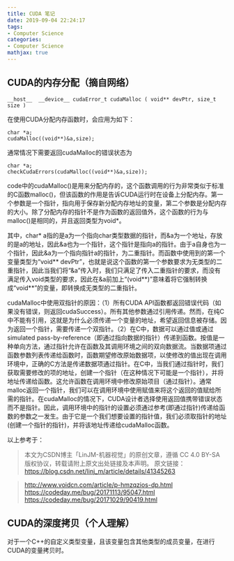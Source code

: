 ```yaml
---
title: CUDA 笔记
date: 2019-09-04 22:24:17
tags:
- Computer Science
categories:
- Computer Science
mathjax: true
---
```


## CUDA的内存分配（摘自网络）
```
__host__ ​ __device__ ​cudaError_t cudaMalloc ( void** devPtr, size_t size )
```
在使用CUDA分配内存函数时，会应用为如下：
```
char *a;
cudaMalloc((void**)&a,size);
```

通常情况下需要返回cudaMalloc的错误状态为
```
char *a;
checkCudaErrors(cudaMalloc((void**)&a,size));
```
code中的cudaMalloc()是用来分配内存的，这个函数调用的行为非常类似于标准的C函数malloc()，但该函数的作用是告诉CUDA运行时在设备上分配内存。第一个参数是一个指针，指向用于保存新分配内存地址的变量，第二个参数是分配内存的大小。除了分配内存的指针不是作为函数的返回值外，这个函数的行为与malloc()是相同的，并且返回类型为void*。


其中，char* a指的是a为一个指向char类型数据的指针，而&a为一个地址，存放的是a的地址，因此&a也为一个指针，这个指针是指向a的指针。由于a自身也为一个指针，因此&a为一个指向指针a的指针，为二重指针。而函数中使用到的第一个变量类型为“void** devPtr”，也就是说这个函数的第一个参数要求为无类型的二重指针，因此当我们将“&a”传入时，我们只满足了传入二重指针的要求，而没有满足传入void类型的要求，因此在&a前加上“(void**)”意味着将它强制转换成“void**”的变量，即转换成无类型的二重指针。

cudaMalloc中使用双指针的原因：（1）所有CUDA API函数都返回错误代码（如果没有错误，则返回cudaSuccess）。所有其他参数通过引用传递。然而，在纯C中不能有引用，这就是为什么必须传递一个变量的地址，希望返回信息被存储。因为返回一个指针，需要传递一个双指针。（2）在C中，数据可以通过值或通过simulated pass-by-reference（即通过指向数据的指针）传递到函数。按值是一种单向方法，通过指针允许在函数及其调用环境之间的双向数据流。当数据项通过函数参数列表传递给函数时，函数期望修改原始数据项，以使修改的值出现在调用环境中，正确的C方法是传递数据项通过指针。在C中，当我们通过指针时，我们获取需要修改的项的地址，创建一个指针（在这种情况下可能是一个指针），并将地址传递给函数。这允许函数在调用环境中修改原始项目（通过指针）。通常malloc返回一个指针，我们可以在调用环境中使用赋值来将这个返回的值赋给所需的指针。在cudaMalloc的情况下，CUDA设计者选择使用返回值携带错误状态而不是指针。因此，调用环境中的指针的设置必须通过参考(即通过指针)传递给函数的参数之一发生。由于它是一个我们想要设置的指针值，我们必须取指针的地址(创建一个指针的指针)，并将该地址传递给cudaMalloc函数。

以上参考于：
>本文为CSDN博主「LinJM-机器视觉」的原创文章，遵循 CC 4.0 BY-SA 版权协议，转载请附上原文出处链接及本声明。
原文链接：https://blog.csdn.net/linj_m/article/details/41345263 

>http://www.voidcn.com/article/p-hmzqzios-dp.html
https://codeday.me/bug/20171113/95047.html
https://codeday.me/bug/20171029/90419.html

## CUDA的深度拷贝（个人理解）
对于一个C++的自定义类型变量，且该变量包含其他类型的成员变量，在进行CUDA的变量拷贝时。